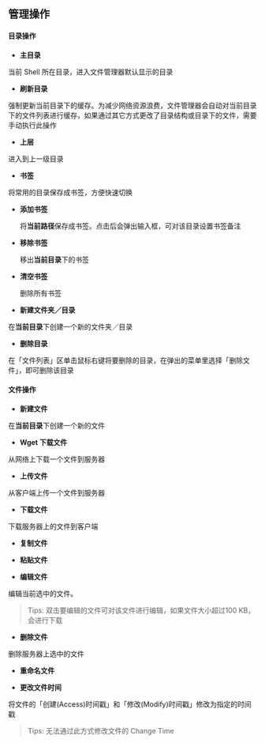 管理操作
---

#### 目录操作

* **主目录**

 当前 Shell 所在目录，进入文件管理器默认显示的目录

* **刷新目录**

 强制更新当前目录下的缓存。为减少网络资源浪费，文件管理器会自动对当前目录下的文件列表进行缓存，如果通过其它方式更改了目录结构或目录下的文件，需要手动执行此操作

* **上层**

 进入到上一级目录

* **书签**

 将常用的目录保存成书签，方便快速切换

 * **添加书签**

    将**当前路径**保存成书签。点击后会弹出输入框，可对该目录设置书签备注

 * **移除书签**

      移出**当前目录**下的书签

 * **清空书签**

      删除所有书签

* **新建文件夹／目录**

 在**当前目录**下创建一个新的文件夹／目录

* **删除目录**

 在「文件列表」区单击鼠标右键将要删除的目录，在弹出的菜单里选择「删除文件」，即可删除该目录

#### 文件操作

* **新建文件**

 在**当前目录**下创建一个新的文件

* **Wget 下载文件**

 从网络上下载一个文件到服务器

* **上传文件**

 从客户端上传一个文件到服务器

* **下载文件**

 下载服务器上的文件到客户端

* **复制文件**

* **粘贴文件**

* **编辑文件**

 编辑当前选中的文件。

 > Tips: 双击要编辑的文件可对该文件进行编辑，如果文件大小超过100 KB，会进行下载

* **删除文件**

 删除服务器上选中的文件

* **重命名文件**

* **更改文件时间**

 将文件的「创建(Access)时间戳」和「修改(Modify)时间戳」修改为指定的时间戳

 > Tips: 无法通过此方式修改文件的 Change Time

